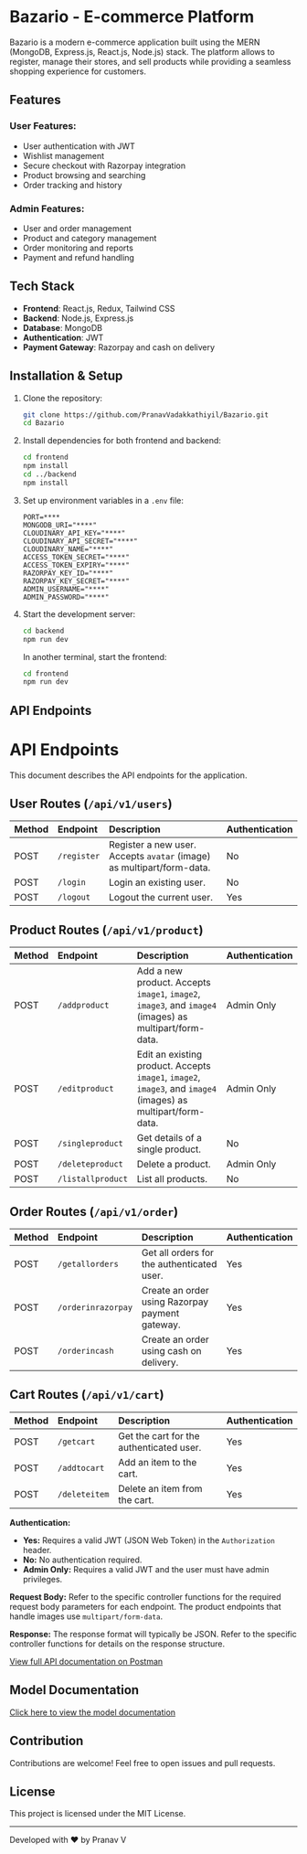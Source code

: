 # Bazario -  E-commerce Platform

Bazario is a modern e-commerce application built using the MERN (MongoDB, Express.js, React.js, Node.js) stack. The platform allows to register, manage their stores, and sell products while providing a seamless shopping experience for customers.

## Features

### User Features:

- User authentication with JWT
- Wishlist management
- Secure checkout with Razorpay integration
- Product browsing and searching
- Order tracking and history


### Admin Features:

- User and order management
- Product and category management
- Order monitoring and reports
- Payment and refund handling

## Tech Stack

- **Frontend**: React.js, Redux, Tailwind CSS
- **Backend**: Node.js, Express.js
- **Database**: MongoDB
- **Authentication**: JWT
- **Payment Gateway**: Razorpay and cash on delivery

## Installation & Setup

1. Clone the repository:

   ```sh
   git clone https://github.com/PranavVadakkathiyil/Bazario.git
   cd Bazario
   ```

2. Install dependencies for both frontend and backend:

   ```sh
   cd frontend
   npm install
   cd ../backend
   npm install
   ```

3. Set up environment variables in a `.env` file:

   ```env
   PORT=****
   MONGODB_URI="****"
   CLOUDINARY_API_KEY="****"
   CLOUDINARY_API_SECRET="****"
   CLOUDINARY_NAME="****"
   ACCESS_TOKEN_SECRET="****"
   ACCESS_TOKEN_EXPIRY="****"
   RAZORPAY_KEY_ID="****"
   RAZORPAY_KEY_SECRET="****"
   ADMIN_USERNAME="****"
   ADMIN_PASSWORD="****"
   
   ```

4. Start the development server:

   ```sh
   cd backend
   npm run dev
   ```

   In another terminal, start the frontend:

   ```sh
   cd frontend
   npm run dev
   ```

## API Endpoints

# API Endpoints

This document describes the API endpoints for the application.

## User Routes (`/api/v1/users`)

| Method | Endpoint        | Description                                     | Authentication |
| :----- | :-------------- | :---------------------------------------------- | :------------- |
| POST   | `/register`     | Register a new user. Accepts `avatar` (image) as multipart/form-data. | No           |
| POST   | `/login`        | Login an existing user.                         | No           |
| POST   | `/logout`       | Logout the current user.                        | Yes          |

## Product Routes (`/api/v1/product`)

| Method | Endpoint          | Description                                                                 | Authentication |
| :----- | :---------------- | :-------------------------------------------------------------------------- | :------------- |
| POST   | `/addproduct`     | Add a new product. Accepts `image1`, `image2`, `image3`, and `image4` (images) as multipart/form-data. | Admin Only   |
| POST   | `/editproduct`    | Edit an existing product. Accepts `image1`, `image2`, `image3`, and `image4` (images) as multipart/form-data. | Admin Only   |
| POST   | `/singleproduct` | Get details of a single product.                                           | No           |
| POST   | `/deleteproduct` | Delete a product.                                                           | Admin Only   |
| POST   | `/listallproduct`| List all products.                                                          | No           |

## Order Routes (`/api/v1/order`)

| Method | Endpoint          | Description                                   | Authentication |
| :----- | :---------------- | :-------------------------------------------- | :------------- |
| POST   | `/getallorders`  | Get all orders for the authenticated user.   | Yes          |
| POST   | `/orderinrazorpay`| Create an order using Razorpay payment gateway. | Yes          |
| POST   | `/orderincash`   | Create an order using cash on delivery.      | Yes          |

## Cart Routes (`/api/v1/cart`)

| Method | Endpoint      | Description                                     | Authentication |
| :----- | :------------ | :---------------------------------------------- | :------------- |
| POST   | `/getcart`    | Get the cart for the authenticated user.        | Yes          |
| POST   | `/addtocart`  | Add an item to the cart.                      | Yes          |
| POST   | `/deleteitem` | Delete an item from the cart.                 | Yes          |


**Authentication:**

* **Yes:** Requires a valid JWT (JSON Web Token) in the `Authorization` header.
* **No:** No authentication required.
* **Admin Only:** Requires a valid JWT and the user must have admin privileges.

**Request Body:**  Refer to the specific controller functions for the required request body parameters for each endpoint.  The product endpoints that handle images use `multipart/form-data`.

**Response:**  The response format will typically be JSON.  Refer to the specific controller functions for details on the response structure.

[View full API documentation on Postman](https://documenter.getpostman.com/view/28842830/2sAYX3phhH)



## Model Documentation
[Click here to view the model documentation](https://app.eraser.io/workspace/EeXiUATN1fPIRkkO7YvS?origin=share)

## Contribution

Contributions are welcome! Feel free to open issues and pull requests.

## License

This project is licensed under the MIT License.

---

Developed with ❤️ by Pranav V

